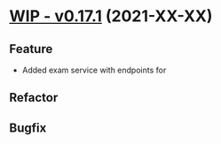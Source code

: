 # [WIP - v0.17.1](https://github.com/upb-uc4/University-Credits-4.0/compare/exam-v0.17.1...exam-v0.17.1) (2021-XX-XX)
## Feature
 - Added exam service with endpoints for
## Refactor
## Bugfix
